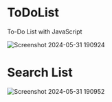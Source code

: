 # ToDoList
To-Do List with JavaScript

![Screenshot 2024-05-31 190924](https://github.com/itsjeetraval/ToDoList/assets/156601156/69342dc2-8672-44f4-9788-a329206ec184)

# Search List

![Screenshot 2024-05-31 190952](https://github.com/itsjeetraval/ToDoList/assets/156601156/f5f9a307-6a59-4cde-b706-09019391e679)
